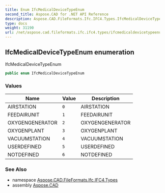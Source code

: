 ```yaml
---
title: Enum IfcMedicalDeviceTypeEnum
second_title: Aspose.CAD for .NET API Reference
description: Aspose.CAD.FileFormats.Ifc.IFC4.Types.IfcMedicalDeviceTypeEnum enum. IfcMedicalDeviceTypeEnum
type: docs
weight: 31190
url: /net/aspose.cad.fileformats.ifc.ifc4.types/ifcmedicaldevicetypeenum/
---
```

## IfcMedicalDeviceTypeEnum enumeration

IfcMedicalDeviceTypeEnum

```csharp
public enum IfcMedicalDeviceTypeEnum
```

### Values

| Name | Value | Description |
| --- | --- | --- |
| AIRSTATION | `0` | AIRSTATION |
| FEEDAIRUNIT | `1` | FEEDAIRUNIT |
| OXYGENGENERATOR | `2` | OXYGENGENERATOR |
| OXYGENPLANT | `3` | OXYGENPLANT |
| VACUUMSTATION | `4` | VACUUMSTATION |
| USERDEFINED | `5` | USERDEFINED |
| NOTDEFINED | `6` | NOTDEFINED |

### See Also

* namespace [Aspose.CAD.FileFormats.Ifc.IFC4.Types](../../aspose.cad.fileformats.ifc.ifc4.types/)
* assembly [Aspose.CAD](../../)


